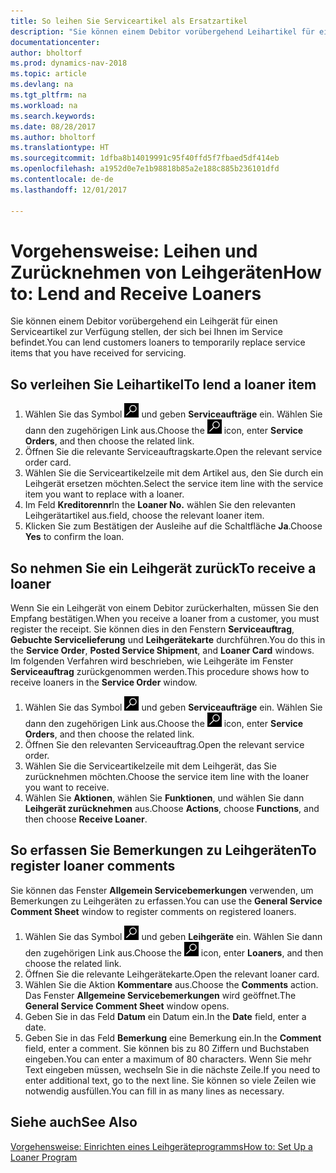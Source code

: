 ```yaml
---
title: So leihen Sie Serviceartikel als Ersatzartikel
description: "Sie können einem Debitor vorübergehend Leihartikel für einen Serviceartikel zur Verfügung stellen, der sich bei Ihnen im Service befindet."
documentationcenter: 
author: bholtorf
ms.prod: dynamics-nav-2018
ms.topic: article
ms.devlang: na
ms.tgt_pltfrm: na
ms.workload: na
ms.search.keywords: 
ms.date: 08/28/2017
ms.author: bholtorf
ms.translationtype: HT
ms.sourcegitcommit: 1dfba8b14019991c95f40ffd5f7fbaed5df414eb
ms.openlocfilehash: a1952d0e7e1b98818b85a2e188c885b236101dfd
ms.contentlocale: de-de
ms.lasthandoff: 12/01/2017

---
```

# <a name="how-to-lend-and-receive-loaners"></a><span data-ttu-id="fc9f0-103">Vorgehensweise: Leihen und Zurücknehmen von Leihgeräten</span><span class="sxs-lookup"><span data-stu-id="fc9f0-103">How to: Lend and Receive Loaners</span></span>
<span data-ttu-id="fc9f0-104">Sie können einem Debitor vorübergehend ein Leihgerät für einen Serviceartikel zur Verfügung stellen, der sich bei Ihnen im Service befindet.</span><span class="sxs-lookup"><span data-stu-id="fc9f0-104">You can lend customers loaners to temporarily replace service items that you have received for servicing.</span></span>  
  
## <a name="to-lend-a-loaner-item"></a><span data-ttu-id="fc9f0-105">So verleihen Sie Leihartikel</span><span class="sxs-lookup"><span data-stu-id="fc9f0-105">To lend a loaner item</span></span>    
1. <span data-ttu-id="fc9f0-106">Wählen Sie das Symbol ![Nach Seite oder Bericht suchen](media/ui-search/search_small.png "Nach Seite oder Bericht suchen") und geben **Serviceaufträge** ein. Wählen Sie dann den zugehörigen Link aus.</span><span class="sxs-lookup"><span data-stu-id="fc9f0-106">Choose the ![Search for Page or Report](media/ui-search/search_small.png "Search for Page or Report icon") icon, enter **Service Orders**, and then choose the related link.</span></span>  
2. <span data-ttu-id="fc9f0-107">Öffnen Sie die relevante Serviceauftragskarte.</span><span class="sxs-lookup"><span data-stu-id="fc9f0-107">Open the relevant service order card.</span></span>  
3. <span data-ttu-id="fc9f0-108">Wählen Sie die Serviceartikelzeile mit dem Artikel aus, den Sie durch ein Leihgerät ersetzen möchten.</span><span class="sxs-lookup"><span data-stu-id="fc9f0-108">Select the service item line with the service item you want to replace with a loaner.</span></span>  
4. <span data-ttu-id="fc9f0-109">Im Feld **Kreditorennr**</span><span class="sxs-lookup"><span data-stu-id="fc9f0-109">In the **Loaner No.**</span></span> <span data-ttu-id="fc9f0-110">wählen Sie den relevanten Leihgerätartikel aus.</span><span class="sxs-lookup"><span data-stu-id="fc9f0-110">field, choose the relevant loaner item.</span></span>  
5. <span data-ttu-id="fc9f0-111">Klicken Sie zum Bestätigen der Ausleihe auf die Schaltfläche **Ja**.</span><span class="sxs-lookup"><span data-stu-id="fc9f0-111">Choose **Yes** to confirm the loan.</span></span>  

## <a name="to-receive-a-loaner"></a><span data-ttu-id="fc9f0-112">So nehmen Sie ein Leihgerät zurück</span><span class="sxs-lookup"><span data-stu-id="fc9f0-112">To receive a loaner</span></span>  
<span data-ttu-id="fc9f0-113">Wenn Sie ein Leihgerät von einem Debitor zurückerhalten, müssen Sie den Empfang bestätigen.</span><span class="sxs-lookup"><span data-stu-id="fc9f0-113">When you receive a loaner from a customer, you must register the receipt.</span></span> <span data-ttu-id="fc9f0-114">Sie können dies in den Fenstern **Serviceauftrag**, **Gebuchte Servicelieferung** und **Leihgerätekarte** durchführen.</span><span class="sxs-lookup"><span data-stu-id="fc9f0-114">You do this in the **Service Order**, **Posted Service Shipment**, and **Loaner Card** windows.</span></span> <span data-ttu-id="fc9f0-115">Im folgenden Verfahren wird beschrieben, wie Leihgeräte im Fenster **Serviceauftrag** zurückgenommen werden.</span><span class="sxs-lookup"><span data-stu-id="fc9f0-115">This procedure shows how to receive loaners in the **Service Order** window.</span></span>  
  
1. <span data-ttu-id="fc9f0-116">Wählen Sie das Symbol ![Nach Seite oder Bericht suchen](media/ui-search/search_small.png "Nach Seite oder Bericht suchen") und geben **Serviceaufträge** ein. Wählen Sie dann den zugehörigen Link aus.</span><span class="sxs-lookup"><span data-stu-id="fc9f0-116">Choose the ![Search for Page or Report](media/ui-search/search_small.png "Search for Page or Report icon") icon, enter **Service Orders**, and then choose the related link.</span></span>  
2. <span data-ttu-id="fc9f0-117">Öffnen Sie den relevanten Serviceauftrag.</span><span class="sxs-lookup"><span data-stu-id="fc9f0-117">Open the relevant service order.</span></span>  
3. <span data-ttu-id="fc9f0-118">Wählen Sie die Serviceartikelzeile mit dem Leihgerät, das Sie zurücknehmen möchten.</span><span class="sxs-lookup"><span data-stu-id="fc9f0-118">Choose the service item line with the loaner you want to receive.</span></span>  
4. <span data-ttu-id="fc9f0-119">Wählen Sie **Aktionen**, wählen Sie **Funktionen**, und wählen Sie dann **Leihgerät zurücknehmen** aus.</span><span class="sxs-lookup"><span data-stu-id="fc9f0-119">Choose **Actions**, choose **Functions**, and then choose **Receive Loaner**.</span></span>  

## <a name="to-register-loaner-comments"></a><span data-ttu-id="fc9f0-120">So erfassen Sie Bemerkungen zu Leihgeräten</span><span class="sxs-lookup"><span data-stu-id="fc9f0-120">To register loaner comments</span></span>  
<span data-ttu-id="fc9f0-121">Sie können das Fenster **Allgemein Servicebemerkungen** verwenden, um Bemerkungen zu Leihgeräten zu erfassen.</span><span class="sxs-lookup"><span data-stu-id="fc9f0-121">You can use the **General Service Comment Sheet** window to register comments on registered loaners.</span></span>  
  
1. <span data-ttu-id="fc9f0-122">Wählen Sie das Symbol ![Nach Seite oder Bericht suchen](media/ui-search/search_small.png "Nach Seite oder Bericht suchen") und geben **Leihgeräte** ein. Wählen Sie dann den zugehörigen Link aus.</span><span class="sxs-lookup"><span data-stu-id="fc9f0-122">Choose the ![Search for Page or Report](media/ui-search/search_small.png "Search for Page or Report icon") icon, enter **Loaners**, and then choose the related link.</span></span>  
2. <span data-ttu-id="fc9f0-123">Öffnen Sie die relevante Leihgerätekarte.</span><span class="sxs-lookup"><span data-stu-id="fc9f0-123">Open the relevant loaner card.</span></span>  
3. <span data-ttu-id="fc9f0-124">Wählen Sie die Aktion **Kommentare** aus.</span><span class="sxs-lookup"><span data-stu-id="fc9f0-124">Choose the **Comments** action.</span></span> <span data-ttu-id="fc9f0-125">Das Fenster **Allgemeine Servicebemerkungen** wird geöffnet.</span><span class="sxs-lookup"><span data-stu-id="fc9f0-125">The **General Service Comment Sheet** window opens.</span></span>  
4. <span data-ttu-id="fc9f0-126">Geben Sie in das Feld **Datum** ein Datum ein.</span><span class="sxs-lookup"><span data-stu-id="fc9f0-126">In the **Date** field, enter a date.</span></span>  
5. <span data-ttu-id="fc9f0-127">Geben Sie in das Feld **Bemerkung** eine Bemerkung ein.</span><span class="sxs-lookup"><span data-stu-id="fc9f0-127">In the **Comment** field, enter a comment.</span></span> <span data-ttu-id="fc9f0-128">Sie können bis zu 80 Ziffern und Buchstaben eingeben.</span><span class="sxs-lookup"><span data-stu-id="fc9f0-128">You can enter a maximum of 80 characters.</span></span> <span data-ttu-id="fc9f0-129">Wenn Sie mehr Text eingeben müssen, wechseln Sie in die nächste Zeile.</span><span class="sxs-lookup"><span data-stu-id="fc9f0-129">If you need to enter additional text, go to the next line.</span></span> <span data-ttu-id="fc9f0-130">Sie können so viele Zeilen wie notwendig ausfüllen.</span><span class="sxs-lookup"><span data-stu-id="fc9f0-130">You can fill in as many lines as necessary.</span></span>  
  
## <a name="see-also"></a><span data-ttu-id="fc9f0-131">Siehe auch</span><span class="sxs-lookup"><span data-stu-id="fc9f0-131">See Also</span></span>  
[<span data-ttu-id="fc9f0-132">Vorgehensweise: Einrichten eines Leihgeräteprogramms</span><span class="sxs-lookup"><span data-stu-id="fc9f0-132">How to: Set Up a Loaner Program</span></span>](service-how-setup-loaner-program.md)   


